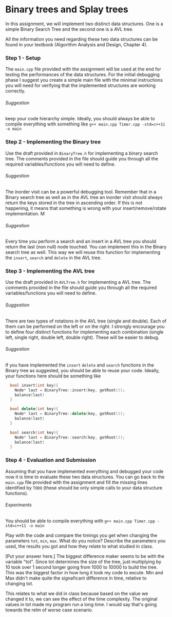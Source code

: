 # Binary trees and Splay trees

In this assignment, we will implement two distinct data structures. One is a simple Binary Search Tree and the second one is a AVL tree.

All the information you need regarding these two data structures can be found in your textbook (Algorithm Analysis and Design, Chapter 4).



### Step 1 - Setup

The `main.cpp` file provided with the assignment will be used at the end for testing the performances of the data structures. For the initial debugging phase I suggest you create a simple main file with the minimal instructions you will need for verifying that the implemented structures are working correctly.

###### Suggestion
keep your code hierarchy simple. Ideally, you should always be able to compile everything with something like `g++ main.cpp Timer.cpp -std=c++11 -o main`

### Step 2 - Implementing the Binary tree

Use the draft provided in `BinaryTree.h` for implementing a binary search tree. The comments provided in the file should guide you through all the required variables/functions you will need to define.

###### Suggestion
The inorder visit can be a powerful debugging tool. Remember that in a Binary search tree as well as in the AVL tree an inorder visit should always return the keys stored in the tree in ascending order. If this is not happening, it means that something is wrong with your insert/remove/rotate implementation.
M
###### Suggestion
Every time you perform a search and an insert in a AVL tree you should return the last (non null) node touched. You can implement this in the Binary search tree as well. This way we will reuse this function for implementing the `insert`, `search` and `delete` in the AVL tree.  



### Step 3 - Implementing the AVL tree

Use the draft provided in `AVLTree.h` for implementing a AVL tree. The comments provided in the file should guide you through all the required variables/functions you will need to define.

###### Suggestion
There are two types of rotations in the AVL tree (single and double). Each of them can be performed on the left or on the right. I strongly encourage you to define four distinct functions for implementing each combination (single left, single right, double left, double right). These will be easier to debug.

###### Suggestion
If you have implemented the `insert` `delete` and `search` functions in the Binary tree as suggested, you should be able to reuse your code. Ideally, your functions here should be something like

```c++
  bool insert(int key){
    Node* last = BinaryTree::insert(key, getRoot());
    balance(last)
  }
```

```c++
  bool delete(int key){
    Node* last = BinaryTree::delete(key, getRoot());
    balance(last)
  }
```

```c++
  bool search(int key){
    Node* last = BinaryTree::search(key, getRoot());
    balance(last)
  }
```

### Step 4 - Evaluation and Submission

Assuming that you have implemented everything and debugged your code now it is time to evaluate these two data structures. You can go back to the `main.cpp` file provided with the assignment and fill the missing lines identified by `TODO` (these should be only simple calls to your data structure functions).


###### Experiments

You should be able to compile everything with `g++ main.cpp Timer.cpp -std=c++11 -o main`

Play with the code and compare the timings you get when changing the parameters `tot`, `min`, `max`. What do you notice? Describe the parameters you used, the results you got and how they relate to what studied in class.

[Put your answer here.]
The biggest difference maker seems to be with the variable "tot". Since tot determines the size of the tree, just multiplying by 10 took over 1 second longer going from 1000 to 10000 to build the tree. This was the biggest factor in how long it took my code to excute. Min and Max didn't make quite the signaficant difference in time, relative to changing tot. 

This relates to what we did in class because based on the value we changed it to, we can see the effect of the time complexity. The original values in tot made my program run a long time. I would say that's going towards the relm of worse case scenario.